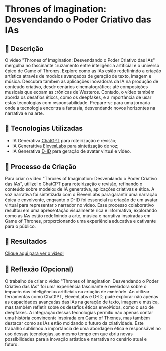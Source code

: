 # Thrones of Imagination: Desvendando o Poder Criativo das IAs


## 📒 Descrição
O vídeo "Thrones of Imagination: Desvendando o Poder Criativo das IAs" mergulha no fascinante cruzamento entre inteligência artificial e o universo épico de Game of Thrones. Explore como as IAs estão redefinindo a criação artística através de modelos avançados de geração de texto, imagem e música. Descubra também as aplicações inovadoras da IA na produção de conteúdo criativo, desde cenários cinematográficos até composições musicais que ecoam as crônicas de Westeros. Contudo, o vídeo também aborda os desafios éticos, como os deepfakes, e a importância de usar estas tecnologias com responsabilidade. Prepare-se para uma jornada onde a tecnologia encontra a fantasia, desvendando novos horizontes na narrativa e na arte. 


## 🤖 Tecnologias Utilizadas

- IA Generativa [ChatGPT](https://chat.openai.com/) para roteirização e revisão;
- IA Generattiva [ElevenLabs](https://elevenlabs.io/) para sintetização de voz; 
- IA Generativa [D-ID](https://studio.d-id.com/) para geração de avatar virtual e vídeo.


## 🧐 Processo de Criação
Para criar o vídeo "Thrones of Imagination: Desvendando o Poder Criativo das IAs", utilizei o ChatGPT para roteirização e revisão, refinando o conteúdo sobre modelos de IA generativa, aplicações criativas e ética. A voz narrativa foi sintetizada com o ElevenLabs para garantir uma narração épica e envolvente, enquanto o D-ID foi essencial na criação de um avatar virtual para representar o narrador no vídeo. Esse processo colaborativo resultou em uma apresentação visualmente rica e informativa, explorando como as IAs estão redefinindo a arte, música e narrativa inspiradas em Game of Thrones, proporcionando uma experiência educativa e cativante para o público.


## 🚀 Resultados
[Clique aqui para ver o vídeo!]()


## 💭 Reflexão (Opcional)
O trabalho de criar o vídeo "Thrones of Imagination: Desvendando o Poder Criativo das IAs" foi uma experiência fascinante e reveladora sobre o impacto das inteligências artificiais na criação de conteúdo. Ao utilizar ferramentas como ChatGPT, ElevenLabs e D-ID, pude explorar não apenas as capacidades avançadas das IAs na geração de texto, imagem e música, mas também refletir sobre os desafios éticos envolvidos, como o uso de deepfakes. A integração dessas tecnologias permitiu não apenas contar uma história convincente inspirada em Game of Thrones, mas também destacar como as IAs estão moldando o futuro da criatividade. Este trabalho sublinhou a importância de uma abordagem ética e responsável no uso dessas tecnologias, ao mesmo tempo em que abriu novas possibilidades para a inovação artística e narrativa no cenário atual e futuro.


